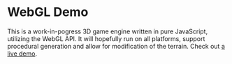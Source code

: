 # WebGL Demo
This is a work-in-pogress 3D game engine written in pure JavaScript, utilizing the WebGL API. It will hopefully run on all platforms, support procedural generation and allow for modification of the terrain.
Check out [a live demo](http://andreiziureaev.com/webgl-demo).
